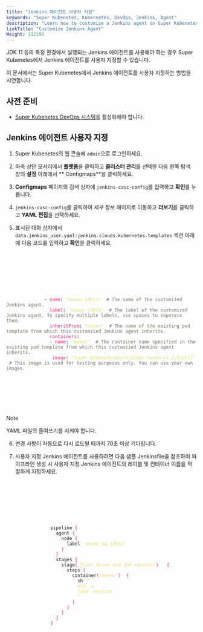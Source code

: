 ```yaml
---
title: "Jenkins 에이전트 사용자 지정"
keywords: "Super Kubenetes, Kubernetes, DevOps, Jenkins, Agent"
description: "Learn how to customize a Jenkins agent on Super Kubenetes."
linkTitle: "Customize Jenkins Agent"
Weight: 112191
---
```


JDK 11 등의 특정 환경에서 실행되는 Jenkins 에이전트를 사용해야 하는 경우 Super Kubenetes에서 Jenkins 에이전트를 사용자 지정할 수 있습니다.

이 문서에서는 Super Kubenetes에서 Jenkins 에이전트를 사용자 지정하는 방법을 시연합니다.

## 사전 준비

- [Super Kubenetes DevOps 시스템](../../../../pluggable-components/devops/)을 활성화해야 합니다.

## Jenkins 에이전트 사용자 지정

1. Super Kubenetes의 웹 콘솔에 `admin`으로 로그인하세요.

2. 좌측 상단 모서리에서 **플랫폼**을 클릭하고 **클러스터 관리**를 선택한 다음 왼쪽 탐색 창의 **설정** 아래에서 ** Configmaps**을 클릭하세요.

3. **Configmaps** 페이지의 검색 상자에 `jenkins-casc-config`를 입력하고 **확인**를 누릅니다.

4. `jenkins-casc-config`를 클릭하여 세부 정보 페이지로 이동하고 **더보기**를 클릭하고 **YAML 편집**을 선택하세요.

5. 표시된 대화 상자에서 `data.jenkins_user.yaml:jenkins.clouds.kubernetes.templates` 섹션 아래에 다음 코드를 입력하고 **확인**을 클릭하세요.

<article className="highlight">
  <pre>
      <div className="copy-code-button" title="Copy Code"></div>
      <div className="code-over-div">
        <code>
            <p>
              -&nbsp;<span style="color:#f92672">name</span>: <span style="color:#e6db74">"maven-jdk11"</span> <span style="color:#75715e">&nbsp;<span>#</span> The name of the customized Jenkins agent.</span> 
              <span style="color:#f92672">&nbsp;&nbsp;label</span>: <span style="color:#e6db74">"maven jdk11"</span> <span style="color:#75715e">&nbsp;<span>#</span> The label of the customized Jenkins agent. To specify multiple labels, use spaces to seperate them. </span> 
              <span style="color:#f92672">&nbsp;&nbsp;inheritFrom</span>: <span style="color:#e6db74">"maven"</span> <span style="color:#75715e">&nbsp;<span>#</span> The name of the existing pod template from which this customzied Jenkins agent inherits.</span> 
              <span style="color:#f92672">&nbsp;&nbsp;containers</span>: 
              <span style="color:#f92672">&nbsp;&nbsp;-&nbsp;name</span>: <span style="color:#e6db74">"maven"</span> <span style="color:#75715e">&nbsp;<span>#</span> The container name specified in the existing pod template from which this customzied Jenkins agent inherits.</span> 
              <span style="color:#f92672">&nbsp;&nbsp;&nbsp;image</span>: <span style="color:#e6db74">"Super Kubenetesdev/builder-maven:v3.2.0jdk11"</span> <span style="color:#75715e">&nbsp;<span>#</span> This image is used for testing purposes only. You can use your own images.</span>
            </p>
        </code>
      </div>
  </pre>
</article>

<div className="notices note">
  <p>Note</p>
  <div>
    YAML 파일의 들여쓰기를 지켜야 합니다.
  </div>
</div>

6. 변경 사항이 자동으로 다시 로드될 때까지 70초 이상 기다립니다.

7. 사용자 지정 Jenkins 에이전트를 사용하려면 다음 샘플 Jenkinsfile을 참조하여 파이프라인 생성 시 사용자 지정 Jenkins 에이전트의 레이블 및 컨테이너 이름을 적절하게 지정하세요.

    <article className="highlight">
    <pre>
        <div className="copy-code-button" title="Copy Code"></div>
        <div className="code-over-div">
          <code>
              <p>
                pipeline <span style="color:#f92672">{</span> 
                &nbsp;&nbsp;agent <span style="color:#f92672">{</span> 
                &nbsp;&nbsp;&nbsp;&nbsp;node <span style="color:#f92672">{</span> 
                &nbsp;&nbsp;&nbsp;&nbsp;&nbsp;&nbsp;label <span style="color:#e6db74">'maven &amp;&amp; jdk11'</span> 
                <span style="color:#f92672">&nbsp;&nbsp;&nbsp;&nbsp;}</span> 
                <span style="color:#f92672">&nbsp;&nbsp;}</span> 
                &nbsp;&nbsp;stages <span style="color:#f92672">{</span> 
                &nbsp;&nbsp;&nbsp;&nbsp;stage<span style="color:#f92672">(</span><span style="color:#e6db74">'Print Maven and JDK version'</span><span style="color:#f92672">)</span>  <span style="color:#f92672">&nbsp;{</span> 
                &nbsp;&nbsp;&nbsp;&nbsp;&nbsp;&nbsp;steps <span style="color:#f92672">{</span> 
                &nbsp;&nbsp;&nbsp;&nbsp;&nbsp;&nbsp;&nbsp;&nbsp;container<span style="color:#f92672">(</span><span style="color:#e6db74">'maven'</span><span style="color:#f92672">)</span> <span style="color:#f92672">&nbsp;{</span> 
                &nbsp;&nbsp;&nbsp;&nbsp;&nbsp;&nbsp;&nbsp;&nbsp;&nbsp;&nbsp;sh <span style="color:#e6db74">''' 
                </span><span style="color:#e6db74">&nbsp;&nbsp;&nbsp;&nbsp;&nbsp;&nbsp;&nbsp;&nbsp;&nbsp;&nbsp;mvn -v 
                </span><span style="color:#e6db74">&nbsp;&nbsp;&nbsp;&nbsp;&nbsp;&nbsp;&nbsp;&nbsp;&nbsp;&nbsp;java -version 
                </span><span style="color:#e6db74">&nbsp;&nbsp;&nbsp;&nbsp;&nbsp;&nbsp;&nbsp;&nbsp;&nbsp;&nbsp;'''</span> 
                <span style="color:#f92672">&nbsp;&nbsp;&nbsp;&nbsp;&nbsp;&nbsp;&nbsp;&nbsp;}</span> 
                <span style="color:#f92672">&nbsp;&nbsp;&nbsp;&nbsp;&nbsp;&nbsp;}</span> 
                <span style="color:#f92672">&nbsp;&nbsp;&nbsp;&nbsp;}</span> 
                <span style="color:#f92672">&nbsp;&nbsp;}</span> 
                <span style="color:#f92672">}</span>
              </p>
          </code>
        </div>
    </pre>
  </article>

   
